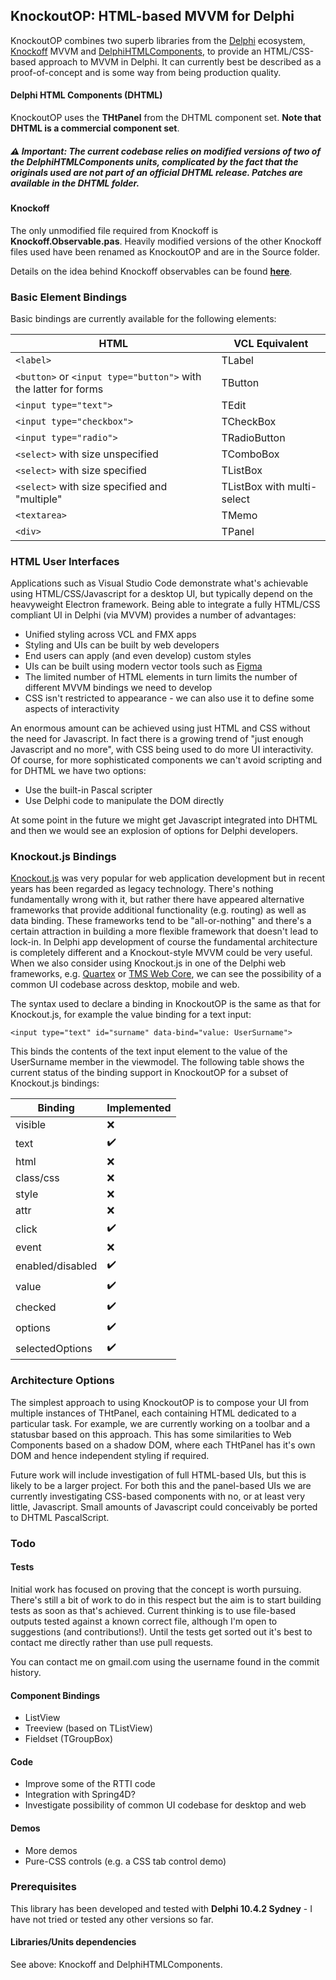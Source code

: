## KnockoutOP: HTML-based MVVM for Delphi

KnockoutOP combines two superb libraries from the [Delphi](https://www.embarcadero.com/products/delphi) ecosystem, [Knockoff](https://bitbucket.org/sglienke/knockoff) MVVM and  [DelphiHTMLComponents](https://delphihtmlcomponents.com/), to provide an HTML/CSS-based approach to MVVM in Delphi. It can currently best be described as a proof-of-concept and is some way from being production quality.

#### Delphi HTML Components (DHTML)
KnockoutOP uses the **THtPanel** from the DHTML component set. **Note that DHTML is a commercial component set**.

##### :warning: Important: The current codebase relies on modified versions of two of the DelphiHTMLComponents units, complicated by the fact that the originals used are not part of an official DHTML release. Patches are available in the DHTML folder.

#### Knockoff
The only unmodified file required from Knockoff is **Knockoff.Observable.pas**. Heavily modified versions of the other Knockoff files used have been renamed as KnockoutOP and are in the Source folder.

Details on the idea behind Knockoff observables can be found [**here**](https://delphisorcery.blogspot.com/2015/06/anonymous-method-overloading.html).

### Basic Element Bindings
Basic bindings are currently available for the following elements:

| HTML | VCL Equivalent      | 
| -------------| -----------      |
|`<label>`      | TLabel     |
|`<button>` or `<input type="button">` with the latter for forms     | TButton        |
|`<input type="text">`       | TEdit       |
|`<input type="checkbox">`      | TCheckBox        |
|`<input type="radio">`    | TRadioButton      |
|`<select>` with size unspecified | TComboBox     |
|`<select>` with size specified  | TListBox     |
|`<select>` with size specified and "multiple" | TListBox with multi-select     |
|`<textarea>`      | TMemo     |
|`<div>` | TPanel     |


### HTML User Interfaces

Applications such as Visual Studio Code demonstrate what's achievable using HTML/CSS/Javascript for a desktop UI, but typically depend on the heavyweight Electron framework. Being able to integrate a fully HTML/CSS compliant UI in Delphi (via MVVM) provides a number of advantages:

- Unified styling across VCL and FMX apps
- Styling and UIs can be built by web developers
- End users can apply (and even develop) custom styles
- UIs can be built using modern vector tools such as [Figma](https://www.figma.com/)
- The limited number of HTML elements in turn limits the number of different MVVM bindings we need to develop
- CSS isn't restricted to appearance - we can also use it to define some aspects of interactivity 

An enormous amount can be achieved using just HTML and CSS without the need for Javascript. In fact there is a growing trend of "just enough Javascript and no more", with CSS being used to do more UI interactivity. Of course, for more sophisticated components we can't avoid scripting and for DHTML we have two options:

- Use the built-in Pascal scripter
- Use Delphi code to manipulate the DOM directly

At some point in the future we might get Javascript integrated into DHTML and then we would see an explosion of options for Delphi developers.

### Knockout.js Bindings

[Knockout.js](https://knockoutjs.com/index.html) was very popular for web application development but in recent years has been regarded as legacy technology. There's nothing fundamentally wrong with it, but rather there have appeared alternative frameworks that provide additional functionality (e.g. routing) as well as data binding. These frameworks tend to be "all-or-nothing" and there's a certain attraction in building a more flexible framework that doesn't lead to lock-in. In Delphi app development of course the fundamental architecture is completely different and a Knockout-style MVVM could be very useful. When we also consider using Knockout.js in one of the Delphi web frameworks, e.g. [Quartex](https://www.patreon.com/quartexnow) or [TMS Web Core](https://www.tmssoftware.com/site/tmswebcore.asp), we can see the possibility of a common UI codebase across desktop, mobile and web.

The syntax used to declare a binding in KnockoutOP is the same as that for Knockout.js, for example the value binding for a text input:

`<input type="text" id="surname" data-bind="value: UserSurname">`

This binds the contents of the text input element to the value of the UserSurname member in the viewmodel. The following table shows the current status of the binding support in KnockoutOP for a subset of Knockout.js bindings:

| Binding | Implemented      | 
| -------------| -----------      |
|  visible       | ❌️               |
|  text       | ✔️               |
|  html       | ❌️               |
|  class/css       | ❌️               |
|  style       | ❌️               |
|  attr       | ❌️               |
|  click       | ✔️               |
|  event       | ❌️               |
|  enabled/disabled       | ✔️               |
|  value       | ✔️               |
|  checked       | ✔️               |
|  options       | ✔️               |
|  selectedOptions       | ✔️               |

### Architecture Options

The simplest approach to using KnockoutOP is to compose your UI from multiple instances of THtPanel, each containing HTML dedicated to a particular task. For example, we are currently working on a toolbar and a statusbar based on this approach. This has some similarities to Web Components based on a shadow DOM, where each THtPanel has it's own DOM and hence independent styling if required.

Future work will include investigation of full HTML-based UIs, but this is likely to be a larger project. For both this and the panel-based UIs we are currently investigating CSS-based components with no, or at least very little, Javascript. Small amounts of Javascript could conceivably be ported to DHTML PascalScript.


### Todo

#### Tests

Initial work has focused on proving that the concept is worth pursuing. There's still a bit of work to do in this respect but the aim is to start building tests as soon as that's achieved. Current thinking is to use file-based outputs tested against a known correct file, although I'm open to suggestions (and contributions!). Until the tests get sorted out it's best to contact me directly rather than use pull requests.

You can contact me on gmail.com using the username found in the commit history. 

#### Component Bindings
- ListView
- Treeview (based on TListView)
- Fieldset (TGroupBox)

#### Code
- Improve some of the RTTI code
- Integration with Spring4D?
- Investigate possibility of common UI codebase for desktop and web

#### Demos
- More demos
- Pure-CSS controls (e.g. a CSS tab control demo)

### Prerequisites
This library has been developed and tested with **Delphi 10.4.2 Sydney** - I have not tried or tested any other versions so far.

#### Libraries/Units dependencies
See above: Knockoff and DelphiHTMLComponents.


